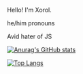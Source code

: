 Hello! I'm Xorol.

he/him pronouns

Avid hater of JS

[![Anurag's GitHub stats](https://github-readme-stats.vercel.app/api?username=Xorol)](https://github.com/anuraghazra/github-readme-stats)

[![Top Langs](https://github-readme-stats.vercel.app/api/top-langs/?username=Xorol)](https://github.com/anuraghazra/github-readme-stats)
